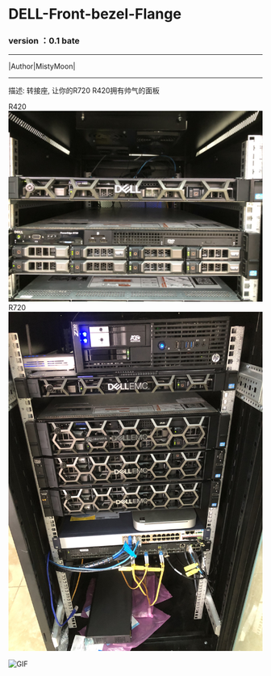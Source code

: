 # DELL-Front-bezel-Flange

### version ：0.1 bate

-----------------------
|Author|MistyMoon|

-----------------------

描述:
转接座, 让你的R720 R420拥有帅气的面板

R420        
![IMG](/Pictures/R420.JPG)  
R720   
![IMG](/Pictures/R720.JPG)


![GIF](/Pictures/GIF.gif)
